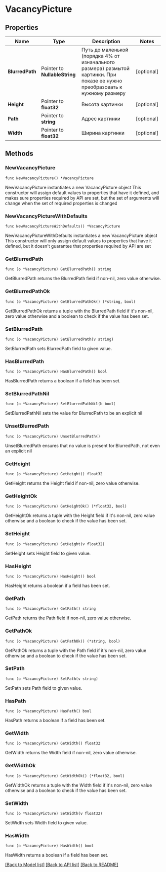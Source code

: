 # VacancyPicture

## Properties

Name | Type | Description | Notes
------------ | ------------- | ------------- | -------------
**BlurredPath** | Pointer to **NullableString** | Путь до маленькой (порядка 4% от изначального размера) размытой картинки. При показе ее нужно преобразовать к нужному размеру | [optional] 
**Height** | Pointer to **float32** | Высота картинки | [optional] 
**Path** | Pointer to **string** | Адрес картинки | [optional] 
**Width** | Pointer to **float32** | Ширина картинки | [optional] 

## Methods

### NewVacancyPicture

`func NewVacancyPicture() *VacancyPicture`

NewVacancyPicture instantiates a new VacancyPicture object
This constructor will assign default values to properties that have it defined,
and makes sure properties required by API are set, but the set of arguments
will change when the set of required properties is changed

### NewVacancyPictureWithDefaults

`func NewVacancyPictureWithDefaults() *VacancyPicture`

NewVacancyPictureWithDefaults instantiates a new VacancyPicture object
This constructor will only assign default values to properties that have it defined,
but it doesn't guarantee that properties required by API are set

### GetBlurredPath

`func (o *VacancyPicture) GetBlurredPath() string`

GetBlurredPath returns the BlurredPath field if non-nil, zero value otherwise.

### GetBlurredPathOk

`func (o *VacancyPicture) GetBlurredPathOk() (*string, bool)`

GetBlurredPathOk returns a tuple with the BlurredPath field if it's non-nil, zero value otherwise
and a boolean to check if the value has been set.

### SetBlurredPath

`func (o *VacancyPicture) SetBlurredPath(v string)`

SetBlurredPath sets BlurredPath field to given value.

### HasBlurredPath

`func (o *VacancyPicture) HasBlurredPath() bool`

HasBlurredPath returns a boolean if a field has been set.

### SetBlurredPathNil

`func (o *VacancyPicture) SetBlurredPathNil(b bool)`

 SetBlurredPathNil sets the value for BlurredPath to be an explicit nil

### UnsetBlurredPath
`func (o *VacancyPicture) UnsetBlurredPath()`

UnsetBlurredPath ensures that no value is present for BlurredPath, not even an explicit nil
### GetHeight

`func (o *VacancyPicture) GetHeight() float32`

GetHeight returns the Height field if non-nil, zero value otherwise.

### GetHeightOk

`func (o *VacancyPicture) GetHeightOk() (*float32, bool)`

GetHeightOk returns a tuple with the Height field if it's non-nil, zero value otherwise
and a boolean to check if the value has been set.

### SetHeight

`func (o *VacancyPicture) SetHeight(v float32)`

SetHeight sets Height field to given value.

### HasHeight

`func (o *VacancyPicture) HasHeight() bool`

HasHeight returns a boolean if a field has been set.

### GetPath

`func (o *VacancyPicture) GetPath() string`

GetPath returns the Path field if non-nil, zero value otherwise.

### GetPathOk

`func (o *VacancyPicture) GetPathOk() (*string, bool)`

GetPathOk returns a tuple with the Path field if it's non-nil, zero value otherwise
and a boolean to check if the value has been set.

### SetPath

`func (o *VacancyPicture) SetPath(v string)`

SetPath sets Path field to given value.

### HasPath

`func (o *VacancyPicture) HasPath() bool`

HasPath returns a boolean if a field has been set.

### GetWidth

`func (o *VacancyPicture) GetWidth() float32`

GetWidth returns the Width field if non-nil, zero value otherwise.

### GetWidthOk

`func (o *VacancyPicture) GetWidthOk() (*float32, bool)`

GetWidthOk returns a tuple with the Width field if it's non-nil, zero value otherwise
and a boolean to check if the value has been set.

### SetWidth

`func (o *VacancyPicture) SetWidth(v float32)`

SetWidth sets Width field to given value.

### HasWidth

`func (o *VacancyPicture) HasWidth() bool`

HasWidth returns a boolean if a field has been set.


[[Back to Model list]](../README.md#documentation-for-models) [[Back to API list]](../README.md#documentation-for-api-endpoints) [[Back to README]](../README.md)


